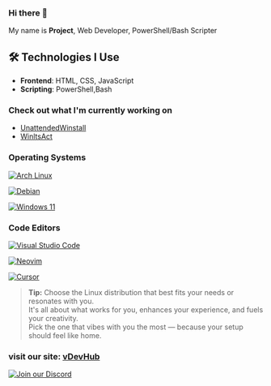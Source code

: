 ### Hi there 👋

My name is **Project**, Web Developer, PowerShell/Bash Scripter

## 🛠️ Technologies I Use

- **Frontend**: HTML, CSS, JavaScript
- **Scripting**: PowerShell,Bash

### Check out what I'm currently working on

- [UnattendedWinstall](https://github.com/deadproject/UnattendedWinstall)
- [WinltsAct](https://github.com/deadproject/WinltsAct) 

### Operating Systems

[![Arch Linux](https://img.shields.io/badge/Arch-65%25-808080?style=flat&logo=arch-linux&logoColor=FFFFFF)](https://www.archlinux.org/)

[![Debian](https://img.shields.io/badge/Debian-10%25-808080?style=flat&logo=debian&logoColor=FFFFFF)](https://www.debian.org/)

[![Windows 11](https://img.shields.io/badge/Windows_11-25%25-808080?style=flat&logo=windows-11&logoColor=FFFFFF)](https://www.microsoft.com/windows/)

### Code Editors

[![Visual Studio Code](https://img.shields.io/badge/VSCode-79%25-808080?style=flat&logo=visual-studio-code&logoColor=FFFFFF)](https://code.visualstudio.com/)

[![Neovim](https://img.shields.io/badge/Neovim-15%25-808080?style=flat&logo=neovim&logoColor=FFFFFF)](https://neovim.io/)

[![Cursor](https://img.shields.io/badge/Cursor-6%25-808080?style=flat&logo=cursor&logoColor=FFFFFF)](https://www.cursor.com/)

> **Tip:** Choose the Linux distribution that best fits your needs or resonates with you.  
> It's all about what works for you, enhances your experience, and fuels your creativity.  
> Pick the one that vibes with you the most — because your setup should feel like home.

### visit our site: [vDevHub](https://vdevhub.pages.dev/)
[![Join our Discord](https://img.shields.io/badge/Join_Our_Discord-7289DA?style=for-the-badge&logo=discord&logoColor=white)](https://discord.gg/EzHu6tw5PQ) 

